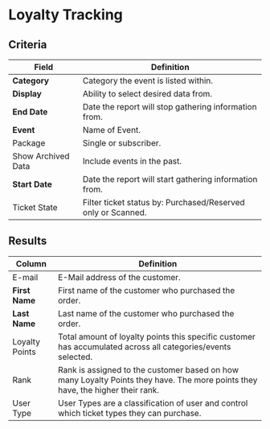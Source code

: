 # Loyalty Tracking

## Criteria

| **Field** | **Definition** |
| --- | --- |
| **Category** | Category the event is listed within. |
| **Display** | Ability to select desired data from. |
| **End Date** | Date the report will stop gathering information from. |
| **Event** |Name of Event.|
| Package | Single or subscriber.|
| Show Archived Data | Include events in the past.|
| **Start Date** | Date the report will start gathering information from. |
| Ticket State | Filter ticket status by: Purchased/Reserved only or Scanned. |

## Results

| **Column** | **Definition** |
| --- | --- |
| E-mail | E-Mail address of the customer.|
| **First Name** | First name of the customer who purchased the order. |
| **Last Name** | Last name of the customer who purchased the order. |
| Loyalty Points | Total amount of loyalty points this specific customer has accumulated across all categories/events selected. |
| Rank | Rank is assigned to the customer based on how many Loyalty Points they have. The more points they have, the higher their rank. |
| User Type | User Types are a classification of user and control which ticket types they can purchase. |

